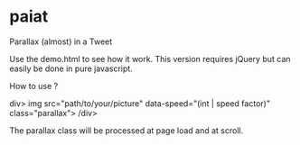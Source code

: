 # paiat
Parallax (almost) in a Tweet

Use the demo.html to see how it work. This version requires jQuery but can easily be done in pure javascript.

How to use ?

div>
	img src="path/to/your/picture" data-speed="(int | speed factor)" class="parallax">
/div>

The parallax class will be processed at page load and at scroll.
